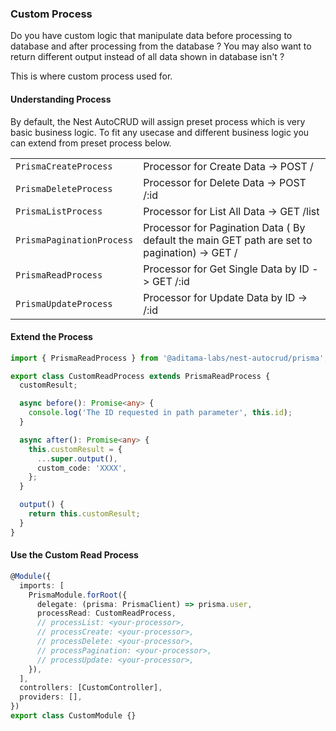 ### Custom Process

Do you have custom logic that manipulate data before processing to database and after processing from the database ? You may also want to return different output instead of all data shown in database isn't ?

This is where custom process used for.

#### Understanding Process

By default, the Nest AutoCRUD will assign preset process which is very basic business logic. To fit any usecase and different business logic you can extend from preset process below.

|                           |                                                                                              |
| ------------------------- | -------------------------------------------------------------------------------------------- |
| `PrismaCreateProcess`     | Processor for Create Data -> POST /                                                          |
| `PrismaDeleteProcess`     | Processor for Delete Data -> POST /:id                                                       |
| `PrismaListProcess`       | Processor for List All Data -> GET /list                                                     |
| `PrismaPaginationProcess` | Processor for Pagination Data ( By default the main GET path are set to pagination) -> GET / |
| `PrismaReadProcess`       | Processor for Get Single Data by ID -> GET /:id                                              |
| `PrismaUpdateProcess`     | Processor for Update Data by ID -> /:id                                                      |

#### Extend the Process

```typescript
import { PrismaReadProcess } from '@aditama-labs/nest-autocrud/prisma';

export class CustomReadProcess extends PrismaReadProcess {
  customResult;

  async before(): Promise<any> {
    console.log('The ID requested in path parameter', this.id);
  }

  async after(): Promise<any> {
    this.customResult = {
      ...super.output(),
      custom_code: 'XXXX',
    };
  }

  output() {
    return this.customResult;
  }
}
```

#### Use the Custom Read Process

```typescript
@Module({
  imports: [
    PrismaModule.forRoot({
      delegate: (prisma: PrismaClient) => prisma.user,
      processRead: CustomReadProcess,
      // processList: <your-processor>,
      // processCreate: <your-processor>,
      // processDelete: <your-processor>,
      // processPagination: <your-processor>,
      // processUpdate: <your-processor>,
    }),
  ],
  controllers: [CustomController],
  providers: [],
})
export class CustomModule {}
```
